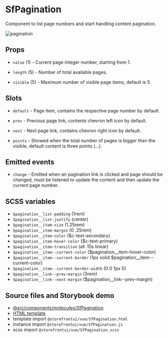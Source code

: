 # SfPagination

<!-- Write about general purpose of the component. Include screenshot (to be replaced with a live example once we migrate to vuepress) -->

Component to list page numbers and start handling content pagination.

![pagination](https://screenshotscdn.firefoxusercontent.com/images/6b8c6357-8464-43ba-8dd7-159044bf37bb.png)

## Props

<!--Write down props and their purpose -->

- `value` (1) - Current page integer number, starting from 1.

- `length` (5) - Number of total available pages.

- `visible` (5) - Maximum number of visible page items, default is 5.

## Slots

<!-- Describe slots and their purpose -->

- `default` - Page item, contains the respective page number by default.

- `prev` - Previous page link, contents chevron left icon by default.

- `next` - Next page link, contains chevron right icon by default.

- `points` - Showed when the total number of pages is bigger than the
visible, default content is three points (...).

## Emitted events

- `change` - Emitted when an pagination link is clicked and
page should be changed, must be listened to update the content and
then update the current page number.

## SCSS variables

<!-- Write down SCSS variables available for configuration -->

- `$pagination__list-padding` (1rem)
- `$pagination__list-justify` (center)
- `$pagination__item-size` (1.25rem)
- `$pagination__item-margin` (0 .25rem)
- `$pagination__item-color` ($c-text-secondary)
- `$pagination__item-hover-color` ($c-text-primary)
- `$pagination__item-transition` (all .15s linear)
- `$pagination__item--current-color` ($pagination__item-hover-color)
- `$pagination__item--current-border` (1px solid $pagination__item--current-color)
- `$pagination__item--current-border-width` (0 0 1px 0)
- `$pagination__link--prev-margin` (3rem)
- `$pagination__link--next-margin` ($pagination__link--prev-margin)

## Source files and Storybook demo

- [@src/components/molecules/SfPagination](https://github.com/DivanteLtd/storefront-ui/tree/master/src/components/molecules/SfPagination)
- [HTML template](https://github.com/DivanteLtd/storefront-ui/tree/master/src/components/molecules/SfPagination/SfPagination.html)
- template import `@storefrontui/vue/SfPagination.html`
- instance import `@storefrontui/vue/SfPagination.js`
- scss import `@storefrontui/vue/SfPagination.scss`
